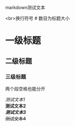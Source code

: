 markdown测试文本

\<br\>换行符号
\# 数目为标题大小
<br>

# 一级标题
## 二级标题
### 三级标题

两个段空格也能分开

*测试文本1*
<br>
**测试文本2**
<br>
***测试文本3***
<br>
~~测试文本4~~

